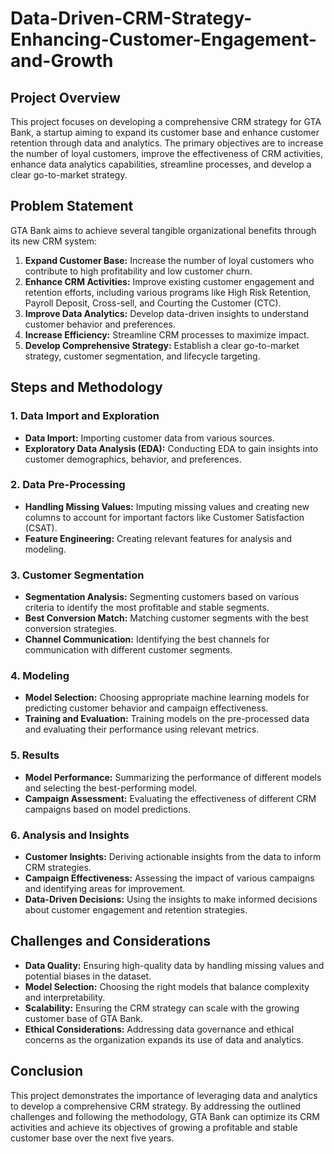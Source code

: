 # Data-Driven-CRM-Strategy-Enhancing-Customer-Engagement-and-Growth

## Project Overview

This project focuses on developing a comprehensive CRM strategy for GTA Bank, a startup aiming to expand its customer base and enhance customer retention through data and analytics. The primary objectives are to increase the number of loyal customers, improve the effectiveness of CRM activities, enhance data analytics capabilities, streamline processes, and develop a clear go-to-market strategy.

## Problem Statement

GTA Bank aims to achieve several tangible organizational benefits through its new CRM system:

1. **Expand Customer Base:** Increase the number of loyal customers who contribute to high profitability and low customer churn.
2. **Enhance CRM Activities:** Improve existing customer engagement and retention efforts, including various programs like High Risk Retention, Payroll Deposit, Cross-sell, and Courting the Customer (CTC).
3. **Improve Data Analytics:** Develop data-driven insights to understand customer behavior and preferences.
4. **Increase Efficiency:** Streamline CRM processes to maximize impact.
5. **Develop Comprehensive Strategy:** Establish a clear go-to-market strategy, customer segmentation, and lifecycle targeting.

## Steps and Methodology

### 1. Data Import and Exploration

- **Data Import:** Importing customer data from various sources.
- **Exploratory Data Analysis (EDA):** Conducting EDA to gain insights into customer demographics, behavior, and preferences.

### 2. Data Pre-Processing

- **Handling Missing Values:** Imputing missing values and creating new columns to account for important factors like Customer Satisfaction (CSAT).
- **Feature Engineering:** Creating relevant features for analysis and modeling.

### 3. Customer Segmentation

- **Segmentation Analysis:** Segmenting customers based on various criteria to identify the most profitable and stable segments.
- **Best Conversion Match:** Matching customer segments with the best conversion strategies.
- **Channel Communication:** Identifying the best channels for communication with different customer segments.

### 4. Modeling

- **Model Selection:** Choosing appropriate machine learning models for predicting customer behavior and campaign effectiveness.
- **Training and Evaluation:** Training models on the pre-processed data and evaluating their performance using relevant metrics.

### 5. Results

- **Model Performance:** Summarizing the performance of different models and selecting the best-performing model.
- **Campaign Assessment:** Evaluating the effectiveness of different CRM campaigns based on model predictions.

### 6. Analysis and Insights

- **Customer Insights:** Deriving actionable insights from the data to inform CRM strategies.
- **Campaign Effectiveness:** Assessing the impact of various campaigns and identifying areas for improvement.
- **Data-Driven Decisions:** Using the insights to make informed decisions about customer engagement and retention strategies.

## Challenges and Considerations

- **Data Quality:** Ensuring high-quality data by handling missing values and potential biases in the dataset.
- **Model Selection:** Choosing the right models that balance complexity and interpretability.
- **Scalability:** Ensuring the CRM strategy can scale with the growing customer base of GTA Bank.
- **Ethical Considerations:** Addressing data governance and ethical concerns as the organization expands its use of data and analytics.

## Conclusion

This project demonstrates the importance of leveraging data and analytics to develop a comprehensive CRM strategy. By addressing the outlined challenges and following the methodology, GTA Bank can optimize its CRM activities and achieve its objectives of growing a profitable and stable customer base over the next five years.
